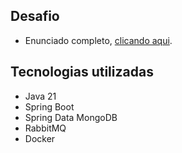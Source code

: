 ## Desafio
- Enunciado completo, [clicando aqui](./problem.md).

## Tecnologias utilizadas

* Java 21
* Spring Boot
* Spring Data MongoDB
* RabbitMQ
* Docker
